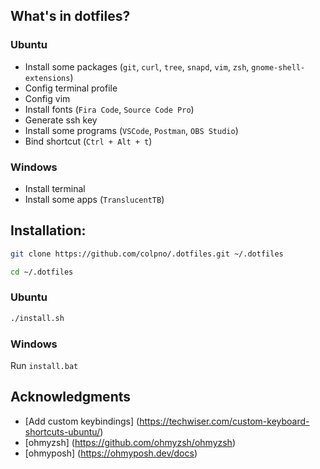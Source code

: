 ## What's in dotfiles?

### Ubuntu

- Install some packages (`git`, `curl`, `tree`, `snapd`, `vim`, `zsh`, `gnome-shell-extensions`)
- Config terminal profile
- Config vim
- Install fonts (`Fira Code`, `Source Code Pro`)
- Generate ssh key
- Install some programs (`VSCode`, `Postman`, `OBS Studio`)
- Bind shortcut (`Ctrl + Alt + t`)

### Windows

- Install terminal
- Install some apps (`TranslucentTB`)



## Installation:

```bash
git clone https://github.com/colpno/.dotfiles.git ~/.dotfiles
```

```bash
cd ~/.dotfiles
```

### Ubuntu

```bash
./install.sh
```

### Windows

Run `install.bat`



## Acknowledgments

- [Add custom keybindings] (https://techwiser.com/custom-keyboard-shortcuts-ubuntu/)
- [ohmyzsh] (https://github.com/ohmyzsh/ohmyzsh)
- [ohmyposh] (https://ohmyposh.dev/docs)
